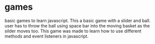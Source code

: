 # games
basic games to learn javascript.
This a basic game with a slider and ball. user has to throw the ball using space bar into the  moving basket as the silder moves too.
This game was made to learn how to use different methods and event listeners in javascript.

